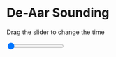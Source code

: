<h1>De-Aar Sounding</h1>
<p>Drag the slider to change the time</p>

<div class="slidecontainer">
<input oninput='setImage(this)' class="slider" type="range" min="0" max="6" value="0" step="1" />
<img id='img'/>
</div>

<script>
var img = document.getElementById('img');
var img_array = ['/assets/images/skwt/skd_dea_wrfout_d01_2020-06-21_12:00:00.png',
'/assets/images/skwt/skd_dea_wrfout_d01_2020-06-21_18:00:00.png',
'/assets/images/skwt/skd_dea_wrfout_d01_2020-06-22_00:00:00.png',
'/assets/images/skwt/skd_dea_wrfout_d01_2020-06-22_06:00:00.png',
'/assets/images/skwt/skd_dea_wrfout_d01_2020-06-22_12:00:00.png',
'/assets/images/skwt/skd_dea_wrfout_d01_2020-06-22_18:00:00.png',];
function setImage(obj)
{
        var value = obj.value;
        img.src = img_array[value];

}
</script>
